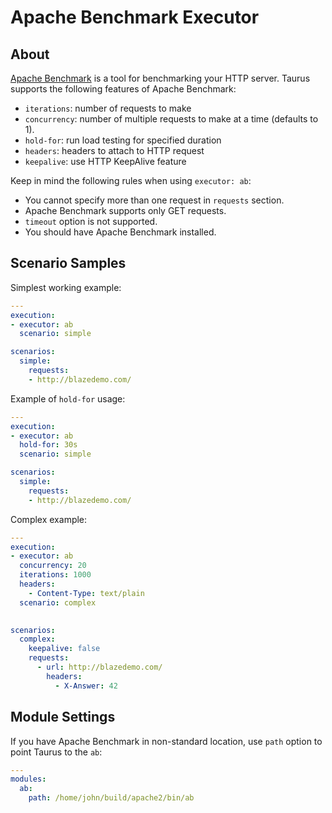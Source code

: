 # Apache Benchmark Executor

## About
[Apache Benchmark](https://httpd.apache.org/docs/2.4/programs/ab.html) is a tool for benchmarking your HTTP server.
Taurus supports the following features of Apache Benchmark:

 - `iterations`: number of requests to make
 - `concurrency`: number of multiple requests to make at a time (defaults to 1).
 - `hold-for`: run load testing for specified duration
 - `headers`: headers to attach to HTTP request
 - `keepalive`: use HTTP KeepAlive feature

Keep in mind the following rules when using `executor: ab`:
 - You cannot specify more than one request in `requests` section.
 - Apache Benchmark supports only GET requests.
 - `timeout` option is not supported.
 - You should have Apache Benchmark installed.

## Scenario Samples

Simplest working example:
```yaml
---
execution:
- executor: ab
  scenario: simple

scenarios:
  simple:
    requests:
    - http://blazedemo.com/
```

Example of `hold-for` usage:
```yaml
---
execution:
- executor: ab
  hold-for: 30s
  scenario: simple

scenarios:
  simple:  
    requests:
    - http://blazedemo.com/
```

Complex example:
```yaml
---
execution:
- executor: ab
  concurrency: 20
  iterations: 1000
  headers:
    - Content-Type: text/plain
  scenario: complex
  

scenarios:
  complex:  
    keepalive: false
    requests:
      - url: http://blazedemo.com/
        headers:
          - X-Answer: 42
```


## Module Settings

If you have Apache Benchmark in non-standard location, use `path` option to point Taurus to the `ab`:

```yaml
---
modules:
  ab:
    path: /home/john/build/apache2/bin/ab
```